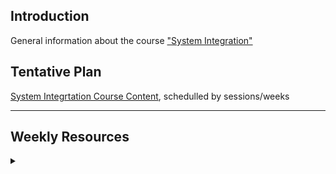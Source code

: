 ## Introduction
General information about the course ["System Integration"](https://datsoftlyngby.github.io/soft2019fall/SI/course-info.html)

## Tentative Plan
[System Integrtation Course Content](https://datsoftlyngby.github.io/soft2019fall-si/Info/tentative-plan.md), schedulled by sessions/weeks

---
## Weekly Resources
<details><summary> </summary>  	
  
  [Week 35: P2P Communication](https://github.com/datsoftlyngby/soft2019fall-si/tree/master/docs/Sessions/Week35)     
  [Week 36: Distributed Computing, RPC/RMI](https://github.com/datsoftlyngby/soft2019fall-si/tree/master/docs/Sessions/Week36)   
  [Week 37: Web Services, SOAP](https://github.com/datsoftlyngby/soft2019fall-si/tree/master/docs/Sessions/Week37)  
  [Week 38: Web Services, REST](https://github.com/datsoftlyngby/soft2019fall-si/tree/master/docs/Sessions/Week38)  
  [Week 39: Mini Project on Web Services](https://peergrade.io)  
  [Week 40: EIA, Business Considerations](https://github.com/datsoftlyngby/soft2019fall-si/tree/master/docs/Sessions/Week40)  
  [Week 41: EIA, SOA, Middleware](https://github.com/datsoftlyngby/soft2019fall-si/tree/master/docs/Sessions/Week41)  
  [Week 42: EIA, MOM](https://github.com/datsoftlyngby/soft2019fall-si/tree/master/docs/Sessions/Week42) 
  [Week 43: Enterprise Integration Patterns](https://github.com/datsoftlyngby/soft2019fall-si/tree/master/docs/Sessions/Week43) 
  [Week 44: Mini Project on EIA](https://github.com/datsoftlyngby/soft2019fall-si/tree/master/docs/Sessions/Week44) 

</details>   
